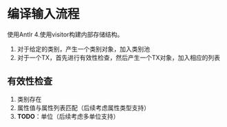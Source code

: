 # 编译输入流程

使用Antlr 4.使用visitor构建内部存储结构。

1. 对于给定的类别，产生一个类别对象，加入类别池
2. 对于一个TX，首先进行有效性检查，然后产生一个TX对象，加入相应的列表

## 有效性检查

1. 类别存在
2. 属性值与属性列表匹配（后续考虑属性类型支持）
3. **TODO**：单位（后续考虑多单位支持）